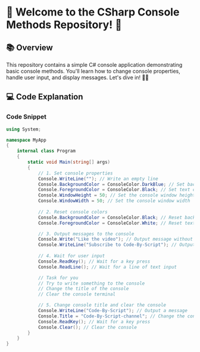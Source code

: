 # 🌟 Welcome to the CSharp Console Methods Repository! 🌟

## 📚 Overview
This repository contains a simple C# console application demonstrating basic console methods. You'll learn how to change console properties, handle user input, and display messages. Let's dive in! 🏊‍♂️

## 💻 Code Explanation

### Code Snippet
```csharp
using System;

namespace MyApp
{
    internal class Program
    {
        static void Main(string[] args)
        {
            // 1. Set console properties
            Console.WriteLine(""); // Write an empty line
            Console.BackgroundColor = ConsoleColor.DarkBlue; // Set background color
            Console.ForegroundColor = ConsoleColor.Black; // Set text color
            Console.WindowHeight = 50; // Set the console window height
            Console.WindowWidth = 50; // Set the console window width
             
            // 2. Reset console colors
            Console.BackgroundColor = ConsoleColor.Black; // Reset background color
            Console.ForegroundColor = ConsoleColor.White; // Reset text color

            // 3. Output messages to the console
            Console.Write("Like the video"); // Output message without a new line
            Console.WriteLine("Subscribe to Code-By-Script"); // Output message with a new line
            
            // 4. Wait for user input
            Console.ReadKey(); // Wait for a key press
            Console.ReadLine(); // Wait for a line of text input

            // Task for you
            // Try to write something to the console 
            // Change the title of the console
            // Clear the console terminal

            // 5. Change console title and clear the console
            Console.WriteLine("Code-By-Script"); // Output a message
            Console.Title = "Code-By-Script-channel"; // Change the console title
            Console.ReadKey(); // Wait for a key press
            Console.Clear(); // Clear the console
        }
    }
}
